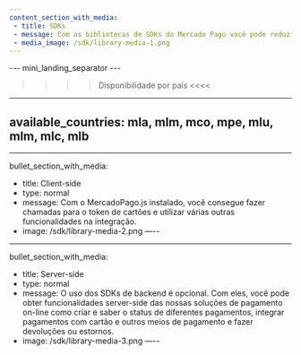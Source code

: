 ```yaml
---
content_section_with_media: 
 - title: SDKs
 - message: Com as bibliotecas de SDKs do Mercado Pago você pode reduzir o tempo de integração client-side e server-side.
 - media_image: /sdk/library-media-1.png
---
```

--- mini_landing_separator ---

>>>> Disponibilidade por país <<<<
---
available_countries: mla, mlm, mco, mpe, mlu, mlm, mlc, mlb
---

---
bullet_section_with_media: 
 - title: Client-side
 - type: normal
 - message: Com o MercadoPago.js instalado, você consegue fazer chamadas para o token de cartões e utilizar várias outras funcionalidades na integração.
 - image: /sdk/library-media-2.png
—--

---
bullet_section_with_media: 
 - title: Server-side
 - type: normal
 - message: O uso dos SDKs de backend é opcional. Com eles, você pode obter funcionalidades server-side das nossas soluções de pagamento on-line como criar e saber o status de diferentes pagamentos, integrar pagamentos com cartão e outros meios de pagamento e fazer devoluções ou estornos.
 - image: /sdk/library-media-3.png
—--